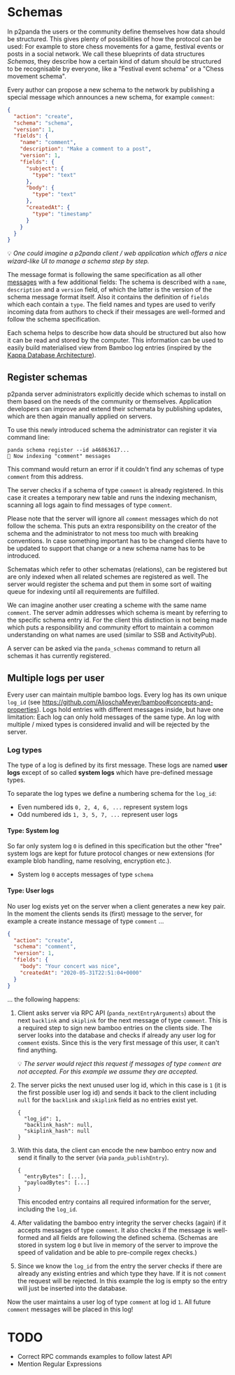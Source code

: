 # Schemas

In p2panda the users or the community define themselves how data should be structured. This gives plenty of possibilities of how the protocol can be used: For example to store chess movements for a game, festival events or posts in a social network. We call these blueprints of data structures *Schemas*, they describe how a certain kind of datum should be structured to be recognisable by everyone, like a "Festival event schema" or a "Chess movement schema".

Every author can propose a new schema to the network by publishing a special message which announces a new schema, for example `comment`:

```json
{
  "action": "create",
  "schema": "schema",
  "version": 1,
  "fields": {
    "name": "comment",
    "description": "Make a comment to a post",
    "version": 1,
    "fields": {
      "subject": {
        "type": "text"
      },
      "body": {
        "type": "text"
      },
      "createdAt": {
        "type": "timestamp"
      }
    }
  }
}
```

:bulb: *One could imagine a p2panda client / web application which offers a nice wizard-like UI to manage a schema step by step.*

The message format is following the same specification as all other [messages](#) with a few additional fields: The schema is described with a `name`, `description` and a `version` field, of which the latter is the version of the schema message format itself. Also it contains the definition of `fields` which each contain a `type`. The field names and types are used to verify incoming data from authors to check if their messages are well-formed and follow the schema specification.

Each schema helps to describe how data should be structured but also how it can be read and stored by the computer. This information can be used to easily build materialised view from Bamboo log entries (inspired by the [Kappa Database Architecture](http://milinda.pathirage.org/kappa-architecture.com/)).

## Register schemas

p2panda server administrators explicitly decide which schemas to install on them based on the needs of the community or themselves. Application developers can improve and extend their schemata by publishing updates, which are then again manually applied on servers. 

To use this newly introduced schema the administrator can register it via command line:

```
panda schema register --id a46863617...
🎍 Now indexing "comment" messages
```

This command would return an error if it couldn't find any schemas of type `comment` from this address.

The server checks if a schema of type `comment` is already registered. In this case it creates a temporary new table and runs the indexing mechanism, scanning all logs again to find messages of type `comment`.

Please note that the server will ignore all `comment` messages which do not follow the schema. This puts an extra responsibility on the creator of the schema and the administrator to not mess too much with breaking conventions. In case something important has to be changed clients have to be updated to support that change or a new schema name has to be introduced.

Schematas which refer to other schematas (relations), can be registered but are only indexed when all related schemes are registered as well. The server would register the schema and put them in some sort of waiting queue for indexing until all requirements are fulfilled.

We can imagine another user creating a scheme with the same name `comment`. The server admin addresses which schema is meant by referring to the specific schema entry id. For the client this distinction is not being made which puts a responsibility and community effort to maintain a common understanding on what names are used (similar to SSB and ActivityPub).

A server can be asked via the `panda_schemas` command to return all schemas it has currently registered.

## Multiple logs per user

Every user can maintain multiple bamboo logs. Every log has its own unique `log_id` (see https://github.com/AljoschaMeyer/bamboo#concepts-and-properties). Logs hold entries with different messages inside, but have one limitation: Each log can only hold messages of the same type. An log with multiple / mixed types is considered invalid and will be rejected by the server.

### Log types

The type of a log is defined by its first message. These logs are named **user logs** except of so called **system logs** which have pre-defined message types.

To separate the log types we define a numbering schema for the `log_id`:

* Even numbered ids `0, 2, 4, 6, ...` represent system logs
* Odd numbered ids `1, 3, 5, 7, ...` represent user logs

#### Type: System log

So far only system log `0` is defined in this specification but the other "free" system logs are kept for future protocol changes or new extensions (for example blob handling, name resolving, encryption etc.).

* System log `0` accepts messages of type `schema`

#### Type: User logs

No user log exists yet on the server when a client generates a new key pair. In the moment the clients sends its (first) message to the server, for example a create instance message of type `comment` ...

```json
{
  "action": "create",
  "schema": "comment",
  "version": 1,
  "fields": {
    "body": "Your concert was nice",
    "createdAt": "2020-05-31T22:51:04+0000"
  }
}
```

... the following happens:

1. Client asks server via RPC API (`panda_nextEntryArguments`) about the next `backlink` and `skiplink` for the next message of type `comment`. This is a required step to sign new bamboo entries on the clients side. The server looks into the database and checks if already any user log for `comment` exists. Since this is the very first message of this user, it can't find anything.

    :bulb: *The server would reject this request if messages of type `comment` are not accepted. For this example we assume they are accepted.*

2. The server picks the next unused user log id, which in this case is `1` (it is the first possible user log id) and sends it back to the client including `null` for the `backlink` and `skiplink` field as no entries exist yet.

    ```
    {
      "log_id": 1,
      "backlink_hash": null,
      "skiplink_hash": null
    }
    ```

3. With this data, the client can encode the new bamboo entry now and send it finally to the server (via `panda_publishEntry`).

    ```
    {
      "entryBytes": [...],
      "payloadBytes": [...]
    }
    ```

    This encoded entry contains all required information for the server, including the `log_id`.

4. After validating the bamboo entry integrity the server checks (again) if it accepts messages of type `comment`. It also checks if the message is well-formed and all fields are following the defined schema. (Schemas are stored in system log `0` but live in memory of the server to improve the speed of validation and be able to pre-compile regex checks.)

5. Since we know the `log_id` from the entry the server checks if there are already any existing entries and which type they have. If it is not `comment` the request will be rejected. In this example the log is empty so the entry will just be inserted into the database.

Now the user maintains a user log of type `comment` at log id `1`. All future `comment` messages will be placed in this log!

# TODO

- Correct RPC commands examples to follow latest API
- Mention Regular Expressions
